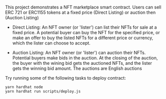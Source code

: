 This project demonstrates a NFT marketplace smart contract.
Users can sell ERC 721 or ERC1155 tokens at a fixed price (Direct Listing) or auction then (Auction Listing)

- Direct Listing:
  An NFT owner (or 'lister') can list their NFTs for sale at a fixed price. A potential buyer can buy the NFT for the specified price, or make an offer to buy the listed NFTs for a different price or currency, which the lister can choose to accept.

- Auction Listing:
  An NFT owner (or 'lister') can auction their NFTs. Potential buyers make bids in the auction. At the closing of the auction, the buyer with the wining bid gets the auctioned NFTs, and the lister gets the winning bid amount. The auctions are English auctions

Try running some of the following tasks to deploy contract:

```shell
yarn hardhat node
yarn hardhat run scripts/deploy.js
```
